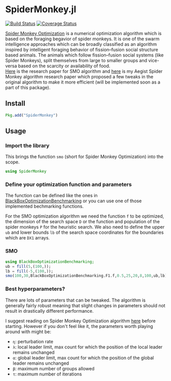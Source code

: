 # SpiderMonkey.jl

[![Build Status](https://travis-ci.org/akaysh/SpiderMonkey.jl.svg?branch=master)](https://travis-ci.org/akaysh/SpiderMonkey.jl)
[![Coverage Status](https://coveralls.io/repos/github/akaysh/SpiderMonkey.jl/badge.svg?branch=master)](https://coveralls.io/github/akaysh/SpiderMonkey.jl?branch=master)

[Spider Monkey Optimization](SMO.md) is a numerical optimization algorithm which is based on the foraging begavior of spider monkeys. It is one of the swarm intelligence approaches which can be broadly classified as an algorithm inspired by intelligent foraging behavior of fission–fusion social structure based animals. The animals which follow fission–fusion social systems (like Spider Monkeys), split themselves from large to smaller groups and vice-versa based on the scarcity or availability of food.  
[Here](https://link.springer.com/article/10.1007/s12293-013-0128-0) is the research paper for SMO algorithm and [here](https://www.sciencedirect.com/science/article/abs/pii/S2210650216000122) is my Aegist Spider Monkey algorithm research paper which proposed a few tweaks in the original algorithm to make it more efficient (will be implemented soon as a part of this package).

## Install
```julia
Pkg.add("SpiderMonkey")
```

## Usage

### Import the library
This brings the function `smo` (short for Spider Monkey Optimization) into the scope.

```julia
using SpiderMonkey
```

### Define your optimization function and parameters

The function can be defined like the ones in [BlackBoxOptimizationBenchmarking](https://github.com/jonathanBieler/BlackBoxOptimizationBenchmarking.jl) or you can use one of those implemented bechmarking functions.

For the SMO optimization algorithm we need the function `f` to be optimized, the dimension of the search space `D` or the function and population of the spider monkeys `P` for the heuristic search. We also need to define the upper `ub` and lower bounds `lb` of the search space coordinates for the boundaries which are `DX1` arrays.

### SMO
```julia
using BlackBoxOptimizationBenchmarking;
ub = fill(5,(100,));
lb = fill(-5,(100,));
smo(100,30,BlackBoxOptimizationBenchmarking.F1.f,0.5,25,20,8,100,ub,lb);
```

### Best hyperparameters?
There are lots of parameters that can be tweaked. The algorithm is generally fairly robust meaning that slight changes in parameters should not result in drastically different performance.

I suggest reading on Spider Monkey Optimization algorithm [here](SMO.md) before starting. However if you don't feel like it, the parameters worth playing around with might be: 
- `ɳ`: perturbation rate
- `λ`: local leader limit, max count for which the position of the local leader remains unchanged
- `α`: global leader limit, max count for which the position of the global leader remains unchanged
- `β`: maximum number of groups allowed
- `τ`: maximum number of iterations
